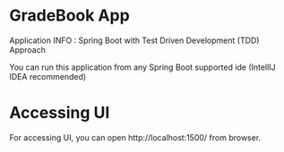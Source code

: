 # GradeBook App

Application INFO : Spring Boot with Test Driven Development (TDD) Approach 

You can run this application from any Spring Boot supported ide (IntellIJ IDEA recommended)

# Accessing UI
For accessing UI, you can open http://localhost:1500/ from browser.

